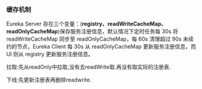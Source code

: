 ### 缓存机制

Eureka Server 存在三个变量：(**registry、readWriteCacheMap、readOnlyCacheMap**)保存服务注册信息，默认情况下定时任务每 30s 将 readWriteCacheMap 同步至 readOnlyCacheMap，每 60s 清理超过 90s 未续约的节点，Eureka Client 每 30s 从 readOnlyCacheMap 更新服务注册信息，而 UI 则从 registry 更新服务注册信息。

拉取:先从readOnly中拉取,没有去readWrite取.再没有取实际的注册表.

下线:先更新注册表再删除readwrite.